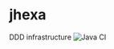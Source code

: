 # jhexa
DDD infrastructure
![Java CI](https://github.com/repplix/jhexa/workflows/Java%20CI/badge.svg)

